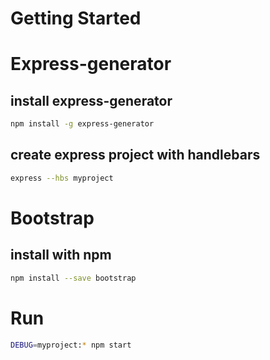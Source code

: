 Getting Started
===============

# Express-generator
## install express-generator
```sh
npm install -g express-generator
```
## create express project with handlebars
```sh
express --hbs myproject
```

# Bootstrap
## install with npm
```sh
npm install --save bootstrap
```

# Run
```sh
DEBUG=myproject:* npm start
```
